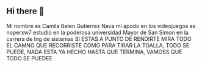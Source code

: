 ## Hi there 👋

<!--
**Camila1202perx/Camila1202perx** is a ✨ _special_ ✨ repository because its `README.md` (this file) appears on your GitHub profile.

Here are some ideas to get you started:

- 🔭 I’m currently working on ...
- 🌱 I’m currently learning ...
- 👯 I’m looking to collaborate on ...
- 🤔 I’m looking for help with ...
- 💬 Ask me about ...
- 📫 How to reach me: ...
- 😄 Pronouns: ...
- ⚡ Fun fact: ...
-->
Mi nombre es Camila Belen Gutierrez Nava 
mi apodo en los videojuegos es noperxw7
estudio en la poderosa universidad Mayor de San Simon 
en la carrera de Ing de sistemas
SI ESTAS A PUNTO DE RENDIRTE MIRA TODO EL CAMNO QUE RECORRISTE COMO PARA TIRAR LA TOALLA, TODO SE PUEDE, NADA ESTA YA HECHO HASTA QUE TERMINA, VAMOSS QUE TODO SE PUEDEE
